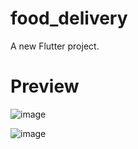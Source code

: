 # food_delivery

A new Flutter project.

# Preview

![image](https://user-images.githubusercontent.com/84067616/229270052-489334d9-f8a4-4fa9-a430-39ff473b5be9.png)

![image](https://user-images.githubusercontent.com/84067616/229270091-fab820fb-6433-4d88-a59f-84a07d2e05c2.png)
